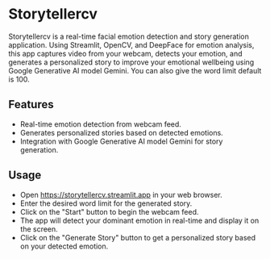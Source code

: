 # Storytellercv
Storytellercv is a real-time facial emotion detection and story generation application. Using Streamlit, OpenCV, and DeepFace for emotion analysis, this app captures video from your webcam, detects your emotion, and generates a personalized story to improve your emotional wellbeing using Google Generative AI model Gemini. You can also give the word limit default is 100.

## Features
- Real-time emotion detection from webcam feed.
- Generates personalized stories based on detected emotions.
- Integration with Google Generative AI model Gemini for story generation.

## Usage
- Open https://storytellercv.streamlit.app in your web browser.
- Enter the desired word limit for the generated story.
- Click on the "Start" button to begin the webcam feed.
- The app will detect your dominant emotion in real-time and display it on the screen.
- Click on the "Generate Story" button to get a personalized story based on your detected emotion.
